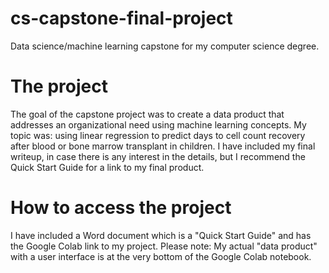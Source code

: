 # cs-capstone-final-project
Data science/machine learning capstone for my computer science degree.

# The project
The goal of the capstone project was to create a data product that addresses an organizational need using machine learning concepts.
My topic was: using linear regression to predict days to cell count recovery after blood or bone marrow transplant in children.
I have included my final writeup, in case there is any interest in the details, but I recommend the Quick Start Guide for a link to my final product.

# How to access the project
I have included a Word document which is a "Quick Start Guide" and has the Google Colab link to my project. 
Please note: My actual "data product" with a user interface is at the very bottom of the Google Colab notebook.
